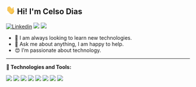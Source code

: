 ## <img src="https://github.com/celsodias12/celsodias12/blob/main/assets/hi.gif" width="25"> Hi! I'm Celso Dias

[![Linkedin](https://img.shields.io/badge/-LinkedIn-blue?style=flat-square&logo=Linkedin&logoColor=white)](https://www.linkedin.com/in/celsodias12/)
[![](https://img.shields.io/badge/-gmail-red?style=flat-square&labelColor=red&logo=gmail&logoColor=white&link=mailto:celsodias129@gmail.com)](mailto:celsodias129@gmail.com)
![](https://komarev.com/ghpvc/?username=celsodias12&style=flat-square)

- 🔧 I am always looking to learn new technologies.
- 💬 Ask me about anything, I am happy to help.
- 😍 I’m passionate about technology.

---

**🚀 Technologies and Tools:**

<img height="25" src="https://img.shields.io/badge/react_native-62DAFB.svg?&style=for-the-badge&logo=react&logoColor=white"> </img>
<img height="25" src="https://img.shields.io/badge/react-000033.svg?&style=flat-square&logo=react&logoColor=white"> </img>
<img height="25" src="https://img.shields.io/badge/nodejs-00b300.svg?&style=for-the-badge&logo=node.js&logoColor=white"></img>
<img height="25" src="https://img.shields.io/badge/javascript-ffff00.svg?&style=for-the-badge&logo=javascript&logoColor=000"></img>
<img height="25" src="https://img.shields.io/badge/typescript-33adff.svg?&style=for-the-badge&logo=typescript&logoColor=white"></img>
<img height="25" src="https://img.shields.io/badge/postgresql-fff.svg?&style=flat-square&logo=postgresql&logoColor=346791"> </img>
<img height="25" src="https://img.shields.io/badge/docker-0087c9.svg?&style=flat-square&logo=docker&logoColor=white"> </img>
<img height="25" src="https://img.shields.io/badge/mongodb-3a3a3a.svg?&style=flat-square&logo=mongodb&logoColor=12924f"> </img>
